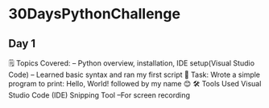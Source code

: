# 30DaysPythonChallenge
## Day 1 ##
🗒️ Topics Covered:
– Python overview, installation, IDE setup(Visual Studio Code)
– Learned basic syntax and ran my first script
🎯 Task:
Wrote a simple program to print:
Hello, World! followed by my name 😊
🛠️ Tools Used
Visual Studio Code (IDE)
Snipping Tool –For screen recording
